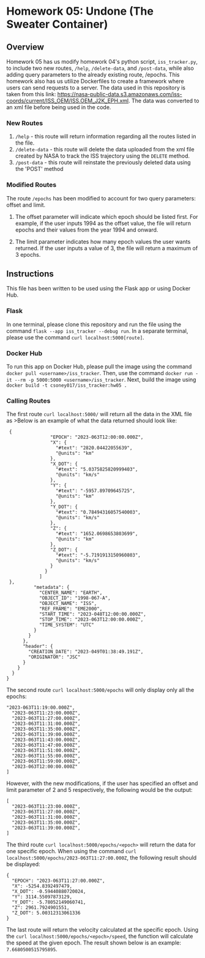 # Homework 05: Undone (The Sweater Container)

## Overview

Homework 05 has us modify homework 04's python script, `iss_tracker.py`, to include two
new routes, `/help`, `/delete-data`, and `/post-data`, while also adding query parameters
to the already existing route, /epochs. This homework also has us utilize Dockerfiles
to create a framework where users can send requests to a server. The data used in this repository 
is taken from this link: https://nasa-public-data.s3.amazonaws.com/iss-coords/current/ISS_OEM/ISS.OEM_J2K_EPH.xml. 
The data was converted to an xml file before being used in the code. 

### New Routes

1. `/help` - this route will return information regarding all the routes listed
in the file.  
2. `/delete-data` - this route will delete the data uploaded from the xml file created by NASA to track the ISS trajectory using the `DELETE` method. 
3. `/post-data` - this route will reinstate the previously deleted data using the 'POST' method


### Modified Routes
The route `/epochs` has been modified to account for two query parameters: offset and limit. 

1. The offset parameter will indicate which epoch should be listed first. For example, 
if the user inputs 1994 as the offset value, the file will return epochs and their values
from the year 1994 and onward. 

2. The limit parameter indicates how many epoch values the user wants returned. If the user 
inputs a value of 3, the file will return a maximum of 3 epochs. 

## Instructions
This file has been written to be used using the Flask app or using Docker Hub.

### Flask 
In one terminal, please clone this repository and run the file using the command 
`flask --app iss_tracker --debug run`. In a separate terminal, please use the command
`curl localhost:5000[route]`. 

### Docker Hub
To run this app on Docker Hub, please pull the image using the command `docker pull <username>/iss_tracker`. Then, use the command `docker run -it --rm -p 5000:5000 <username>/iss_tracker`.
Next, build the image using `docker build -t csoney017/iss_tracker:hw05 .` 

### Calling Routes
The first route `curl localhost:5000/` will return all the data in the XML file as >Below is an example of what the data returned should look like:

```
 {
                "EPOCH": "2023-063T12:00:00.000Z",
                "X": {
                  "#text": "2820.04422055639",
                  "@units": "km"
                },
                "X_DOT": {
                  "#text": "5.0375825820999403",
                  "@units": "km/s"
                },
                "Y": {
                  "#text": "-5957.89709645725",
                  "@units": "km"
                },
                "Y_DOT": {
                  "#text": "0.78494316057540003",
                  "@units": "km/s"
                },
                "Z": {
                  "#text": "1652.0698653803699",
                  "@units": "km"
                },
                "Z_DOT": {
                  "#text": "-5.7191913150960803",
                  "@units": "km/s"
                }
              }
            ]
 },
          "metadata": {
            "CENTER_NAME": "EARTH",
            "OBJECT_ID": "1998-067-A",
            "OBJECT_NAME": "ISS",
            "REF_FRAME": "EME2000",
            "START_TIME": "2023-048T12:00:00.000Z",
            "STOP_TIME": "2023-063T12:00:00.000Z",
            "TIME_SYSTEM": "UTC"
          }
        }
      },
      "header": {
        "CREATION_DATE": "2023-049T01:38:49.191Z",
        "ORIGINATOR": "JSC"
      }
    }
  }
}
```

The second route `curl localhost:5000/epochs` will only display only all the epochs:
```
"2023-063T11:19:00.000Z",
  "2023-063T11:23:00.000Z",
  "2023-063T11:27:00.000Z",
  "2023-063T11:31:00.000Z",
  "2023-063T11:35:00.000Z",
  "2023-063T11:39:00.000Z",
  "2023-063T11:43:00.000Z",
  "2023-063T11:47:00.000Z",
  "2023-063T11:51:00.000Z",
  "2023-063T11:55:00.000Z",
  "2023-063T11:59:00.000Z",
  "2023-063T12:00:00.000Z"
]
```
However, with the new modifications, if the user has specified an offset and limit parameter of 2 and 5 respectively, the following would be the output:
```
[
  "2023-063T11:23:00.000Z",
  "2023-063T11:27:00.000Z",
  "2023-063T11:31:00.000Z",
  "2023-063T11:35:00.000Z",
  "2023-063T11:39:00.000Z",
]
```
The third route `curl localhost:5000/epochs/<epoch>` will return the data for one specific epoch. When using the command `curl localhost:5000/epochs/2023-063T11:27:00.000Z`, the following result should be displayed:
```
{
  "EPOCH": "2023-063T11:27:00.000Z",
  "X": -5254.8392497479,
  "X_DOT": -0.59440880720024,
  "Y": 3114.55097873129,
  "Y_DOT": -5.78052149060741,
  "Z": 2961.7924901551,
  "Z_DOT": 5.00312313061336
}
```
The last route will return the velocity calculated at the specific epoch. Using the `curl localhost:5000/epochs/<epoch>/speed`, the function will calculate the speed at the given epoch. 
The result shown below is an example:
`7.6680500515795895`. 
